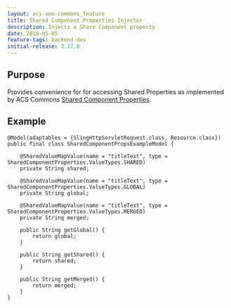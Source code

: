 ```yaml
---
layout: acs-aem-commons_feature
title: Shared Component Properties Injector
description: Injects a Share Component property
date: 2018-05-05
feature-tags: backend-dev
initial-release: 3.17.0
---
```


## Purpose

Provides convenience for for accessing Shared Properties as implemented by ACS Commons [Shared Component Properties](/acs-aem-commons/features/shared-component-properties/index.html).

## Example

    @Model(adaptables = {SlingHttpServletRequest.class, Resource.class})
    public final class SharedComponentPropsExampleModel {

        @SharedValueMapValue(name = "titleText", type = SharedComponentProperties.ValueTypes.SHARED)
        private String shared;

        @SharedValueMapValue(name = "titleText", type = SharedComponentProperties.ValueTypes.GLOBAL)
        private String global;

        @SharedValueMapValue(name = "titleText", type = SharedComponentProperties.ValueTypes.MERGED)
        private String merged;

        public String getGlobal() {
            return global;
        }

        public String getShared() {
            return shared;
        }

        public String getMerged() {
            return merged;
        }
    }
